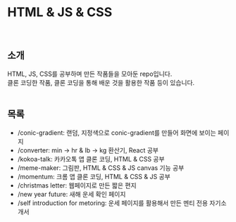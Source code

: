 # HTML & JS & CSS
<br>

## 소개
HTML, JS, CSS를 공부하며 만든 작품들을 모아둔 repo입니다.  
클론 코딩한 작품, 클론 코딩을 통해 배운 것을 활용한 작품 등이 있습니다.
<br>
<br>  
## 목록
* /conic-gradient: 랜덤, 지정색으로 conic-gradient를 만들어 화면에 보이는 페이지
* /converter: min &rarr; hr & lb &rarr; kg 환산기, React 공부
* /kokoa-talk: 카카오톡 앱 클론 코딩, HTML & CSS 공부
* /meme-maker: 그림판, HTML & CSS & JS canvas 기능 공부
* /momentum: 크롬 앱 클론 코딩, HTML & CSS & JS 공부
* /christmas letter: 웹페이지로 만든 짧은 편지
* /new year future: 새해 운세 확인 페이지
* /self introduction for metoring: 운세 페이지를 활용해서 만든 멘티 전용 자기소개서
